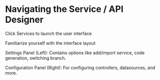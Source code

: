 # Navigating the Service / API Designer

Click Services to launch the user interface





Familiarize yourself with the interface layout



Settings Panel (Left): Contains options like add/import service, code generation, switching branch.

Configuration Panel (Right): For configuring controllers, datasources, and more.






